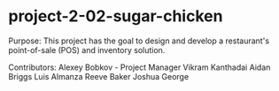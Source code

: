 # project-2-02-sugar-chicken

Purpose:
This project has the goal to design and develop a restaurant's point-of-sale (POS) and inventory solution. 

Contributors:
Alexey Bobkov - Project Manager
Vikram Kanthadai
Aidan Briggs
Luis Almanza
Reeve Baker
Joshua George

